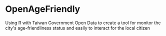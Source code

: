 # OpenAgeFriendly
Using R with Taiwan Government Open Data to create a tool   for monitor the city's age-friendliness status and easily to interact for the local citizen
